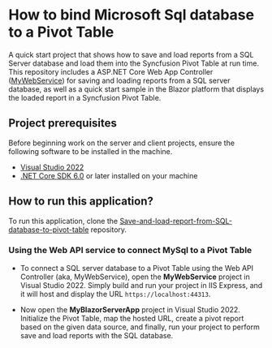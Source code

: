 # How to bind Microsoft Sql database to a Pivot Table 

A quick start project that shows how to save and load reports from a SQL Server database and load them into the Syncfusion Pivot Table at run time. This repository includes a ASP.NET Core Web App Controller ([MyWebService](../MyWebService/)) for saving and loading reports from a SQL server database, as well as a quick start sample in the Blazor platform that displays the loaded report in a Syncfusion Pivot Table.

## Project prerequisites

Before beginning work on the server and client projects, ensure the following software to be installed in the machine.

* [Visual Studio 2022](https://visualstudio.microsoft.com/downloads/)
* [.NET Core SDK 6.0](https://dotnet.microsoft.com/en-us/download/dotnet/6.0) or later installed on your machine


## How to run this application?

To run this application, clone the [Save-and-load-report-from-SQL-database-to-pivot-table](https://github.com/SyncfusionExamples/Save-and-load-report-from-SQL-database-to-pivot-table) repository.

### Using the Web API service to connect MySql to a Pivot Table

* To connect a SQL server database to a Pivot Table using the Web API Controller (aka, MyWebService), open the **MyWebService** project in Visual Studio 2022. Simply build and run your project in IIS Express, and it will host and display the URL `https://localhost:44313`.

* Now open the **MyBlazorServerApp** project in Visual Studio 2022. Initialize the Pivot Table, map the hosted URL, create a pivot report based on the given data source, and finally, run your project to perform save and load reports with the SQL database.